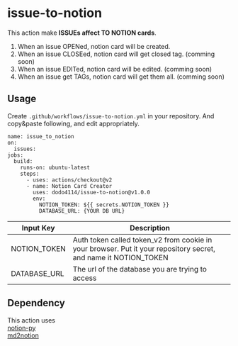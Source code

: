 # issue-to-notion
This action make **ISSUEs affect TO NOTION cards**.
1. When an issue OPENed, notion card will be created.
2. When an issue CLOSEed, notion card will get closed tag. (comming soon)
3. When an issue EDITed, notion card will be edited. (comming soon)
4. When an issue get TAGs, notion card will get them all. (comming soon)

## Usage

Create `.github/workflows/issue-to-notion.yml` in your repository.
And copy&paste following, and edit appropriately.

```
name: issue_to_notion
on:
  issues:
jobs:
  build:
    runs-on: ubuntu-latest
    steps:
      - uses: actions/checkout@v2
      - name: Notion Card Creator
        uses: dodo4114/issue-to-notion@v1.0.0
        env:
          NOTION_TOKEN: ${{ secrets.NOTION_TOKEN }}
          DATABASE_URL: {YOUR DB URL}
```

| Input Key | Description |
|-------|-------|
| NOTION_TOKEN | Auth token called token_v2 from cookie in your browser. Put it your repository secret, and name it NOTION_TOKEN |
| DATABASE_URL | The url of the database you are trying to access |





## Dependency 
This action uses  
[notion-py](https://github.com/jamalex/notion-py)   
[md2notion](https://github.com/Cobertos/md2notion)
